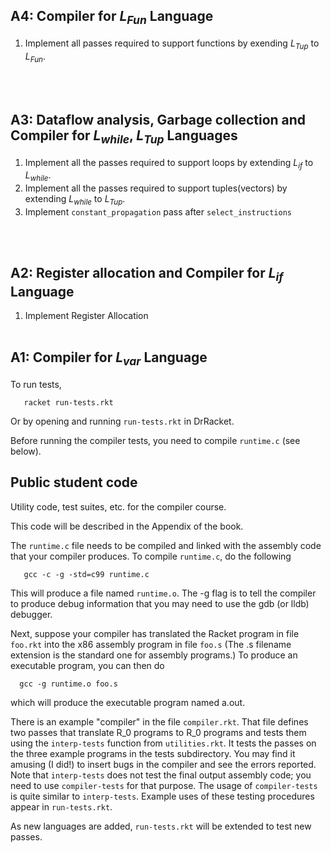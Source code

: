 ## A4: Compiler for *L<sub>Fun</sub>* Language

1. Implement all passes required to support functions by exending *L<sub>Tup</sub>* to *L<sub>Fun</sub>*. 

<br><br>

## A3: Dataflow analysis, Garbage collection and Compiler for *L<sub>while</sub>*, *L<sub>Tup</sub>* Languages

1. Implement all the passes required to support loops by extending *L<sub>if</sub>*
to *L<sub>while</sub>*. 
2. Implement all the passes required to support tuples(vectors) by extending *L<sub>while</sub>* to *L<sub>Tup</sub>*. 
3. Implement `constant_propagation` pass after `select_instructions`


<br><br>

## A2: Register allocation and Compiler for *L<sub>if</sub>* Language

1. Implement Register Allocation 
<br><br>

## A1: Compiler for *L<sub>var</sub>* Language

To run tests,
```
   racket run-tests.rkt
```

Or by opening and running `run-tests.rkt` in DrRacket.

Before running the compiler tests, you need to compile
`runtime.c` (see below).

## Public student code

Utility code, test suites, etc. for the compiler course.

This code will be described in the Appendix of the book.

The `runtime.c` file needs to be compiled and linked with the assembly
code that your compiler produces. To compile `runtime.c`, do the
following
```
   gcc -c -g -std=c99 runtime.c
```
This will produce a file named `runtime.o`. The -g flag is to tell the
compiler to produce debug information that you may need to use
the gdb (or lldb) debugger.

Next, suppose your compiler has translated the Racket program in file
`foo.rkt` into the x86 assembly program in file `foo.s` (The .s filename
extension is the standard one for assembly programs.) To produce
an executable program, you can then do
```
  gcc -g runtime.o foo.s
```
which will produce the executable program named a.out.

There is an example "compiler" in the file `compiler.rkt`.  That
file defines two passes that translate R_0 programs to R_0 programs
and tests them using the `interp-tests` function from `utilities.rkt`. It
tests the passes on the three example programs in the tests
subdirectory. You may find it amusing (I did!) to insert bugs in the
compiler and see the errors reported. Note that `interp-tests` does not
test the final output assembly code; you need to use `compiler-tests`
for that purpose. The usage of `compiler-tests` is quite similar to
`interp-tests`. Example uses of these testing procedures appear in
`run-tests.rkt`.

As new languages are added, `run-tests.rkt` will be extended to
test new passes.
